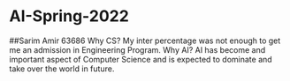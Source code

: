 # AI-Spring-2022
##Sarim Amir 63686
Why CS?
My inter percentage was not enough to get me an admission in Engineering Program.
Why AI?
AI has become and important aspect of Computer Science and is expected to dominate and take over the world in future.
